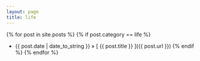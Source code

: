 ```yaml
---
layout: page
title: life
---
```


{% for post in site.posts %}
  {% if post.category == life %}
  * {{ post.date | date_to_string }} &raquo; [ {{ post.title }} ]({{ post.url }})
  {% endif %}
{% endfor %}

